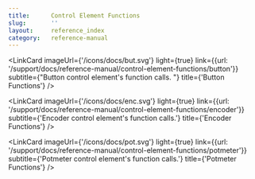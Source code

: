 ```yaml
---
title:      Control Element Functions
slug:       ''
layout:     reference_index
category:   reference-manual
---
```


<script>

    import LinkCard from '$lib/mdsvex/components/_LinkCard.svelte'; 

</script>

<div class="w-full grid grid-rows-3 gap-2 pb-4">

  <LinkCard 
    imageUrl={'/icons/docs/but.svg'} 
    light={true}
    link={{url: '/support/docs/reference-manual/control-element-functions/button'}}
    subtitle={"Button control element\'s function calls. "}
    title={'Button Functions'}
  />

  <LinkCard 
    imageUrl={'/icons/docs/enc.svg'} 
    light={true}
    link={{url: '/support/docs/reference-manual/control-element-functions/encoder'}}
    subtitle={'Encoder control element\'s function calls.'}
    title={'Encoder Functions'}
  />

  <LinkCard 
    imageUrl={'/icons/docs/pot.svg'} 
    light={true}
    link={{url: '/support/docs/reference-manual/control-element-functions/potmeter'}}
    subtitle={'Potmeter control element\'s function calls.'}
    title={'Potmeter Functions'}
  />

</div>